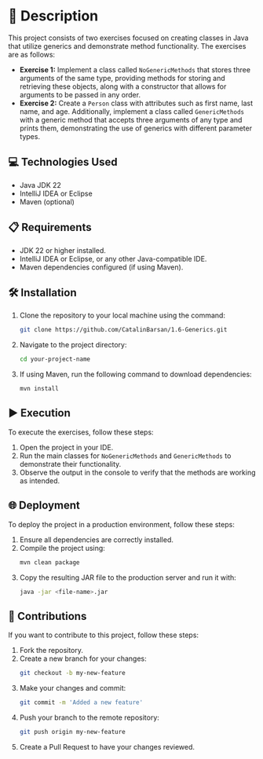 # 📄 Description

This project consists of two exercises focused on creating classes in Java that utilize generics and demonstrate method functionality. The exercises are as follows:

- **Exercise 1:** Implement a class called `NoGenericMethods` that stores three arguments of the same type, providing methods for storing and retrieving these objects, along with a constructor that allows for arguments to be passed in any order.
- **Exercise 2:** Create a `Person` class with attributes such as first name, last name, and age. Additionally, implement a class called `GenericMethods` with a generic method that accepts three arguments of any type and prints them, demonstrating the use of generics with different parameter types.

## 💻 Technologies Used

- Java JDK 22
- IntelliJ IDEA or Eclipse
- Maven (optional)

## 📋 Requirements

- JDK 22 or higher installed.
- IntelliJ IDEA or Eclipse, or any other Java-compatible IDE.
- Maven dependencies configured (if using Maven).

## 🛠️ Installation

1. Clone the repository to your local machine using the command:
   ```bash
   git clone https://github.com/CatalinBarsan/1.6-Generics.git
   ```
2. Navigate to the project directory:
   ```bash
   cd your-project-name
   ```
3. If using Maven, run the following command to download dependencies:
   ```bash
   mvn install
   ```

## ▶️ Execution

To execute the exercises, follow these steps:

1. Open the project in your IDE.
2. Run the main classes for `NoGenericMethods` and `GenericMethods` to demonstrate their functionality.
3. Observe the output in the console to verify that the methods are working as intended.

## 🌐 Deployment

To deploy the project in a production environment, follow these steps:

1. Ensure all dependencies are correctly installed.
2. Compile the project using:
   ```bash
   mvn clean package
   ```
3. Copy the resulting JAR file to the production server and run it with:
   ```bash
   java -jar <file-name>.jar
   ```

## 🤝 Contributions

If you want to contribute to this project, follow these steps:

1. Fork the repository.
2. Create a new branch for your changes:
   ```bash
   git checkout -b my-new-feature
   ```
3. Make your changes and commit:
   ```bash
   git commit -m 'Added a new feature'
   ```
4. Push your branch to the remote repository:
   ```bash
   git push origin my-new-feature
   ```
5. Create a Pull Request to have your changes reviewed.
